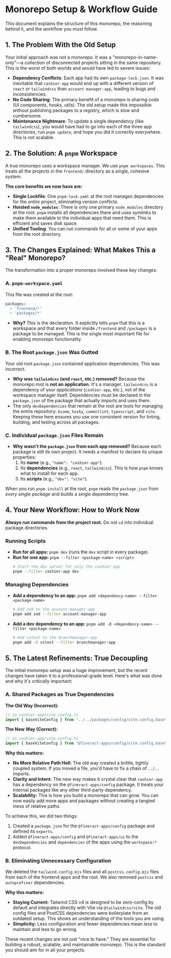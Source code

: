 # Monorepo Setup & Workflow Guide

This document explains the structure of this monorepo, the reasoning behind it, and the workflow you must follow.

## 1. The Problem With the Old Setup

Your initial approach was not a monorepo. It was a "monorepo-in-name-only"—a collection of disconnected projects sitting in the same repository. This is the worst of both worlds and would have led to severe issues:

-   **Dependency Conflicts**: Each app had its own `package-lock.json`. It was inevitable that `cashier-app` would end up with a different version of `react` or `tailwindcss` than `account-manager-app`, leading to bugs and inconsistencies.
-   **No Code Sharing**: The primary benefit of a monorepo is sharing code (UI components, hooks, utils). The old setup made this impossible without publishing packages to a registry, which is slow and cumbersome.
-   **Maintenance Nightmare**: To update a single dependency (like `tailwindcss`), you would have had to go into each of the three app directories, run `pnpm update`, and hope you did it correctly everywhere. This is not scalable.

## 2. The Solution: A `pnpm` Workspace

A true monorepo uses a workspace manager. We use `pnpm workspaces`. This treats all the projects in the `frontend/` directory as a single, cohesive system.

**The core benefits we now have are:**
-   **Single Lockfile**: One `pnpm-lock.yaml` at the root manages dependencies for the *entire* project, eliminating version conflicts.
-   **Hoisted `node_modules`**: There is only one primary `node_modules` directory at the root. `pnpm` installs all dependencies there and uses symlinks to make them available to the individual apps that need them. This is efficient and saves disk space.
-   **Unified Tooling**: You can run commands for all or some of your apps from the root directory.

## 3. The Changes Explained: What Makes This a "Real" Monorepo?

The transformation into a proper monorepo involved these key changes:

### A. `pnpm-workspace.yaml`
This file was created at the root:
```yaml
packages:
  - 'frontend/*'
  - 'packages/*'
```
-   **Why?** This is the declaration. It explicitly tells `pnpm` that this is a workspace and that every folder inside `/frontend` and `/packages` is a package to be managed. This is the single most important file for enabling monorepo functionality.

### B. The Root `package.json` Was Gutted
Your old root `package.json` contained application dependencies. This was incorrect.
-   **Why was `tailwindcss` (and `react`, etc.) removed?** Because the monorepo root is **not an application**. It's a manager. `tailwindcss` is a dependency of your *applications* (`cashier-app`, etc.), not of the workspace manager itself. Dependencies must be declared in the `package.json` of the package that actually imports and uses them.
-   The only `devDependencies` that remain at the root are tools for managing the entire repository: `biome`, `husky`, `commitlint`, `typescript`, and `vite`. Keeping these here ensures you use one consistent version for linting, building, and testing across all packages.

### C. Individual `package.json` Files Remain
-   **Why wasn't the `package.json` from each app removed?** Because each package is still its own project. It needs a manifest to declare its unique properties:
    1.  Its **name** (e.g., `"name": "cashier-app"`).
    2.  Its **dependencies** (e.g., `react`, `tailwindcss`). This is how `pnpm` knows what to install for each app.
    3.  Its **scripts** (e.g., `"dev": "vite"`).

When you run `pnpm install` at the root, `pnpm` reads the `package.json` from *every single package* and builds a single dependency tree.

## 4. Your New Workflow: How to Work Now

**Always run commands from the project root.** Do not `cd` into individual package directories.

### Running Scripts
-   **Run for all apps:** `pnpm dev` (runs the `dev` script in every package).
-   **Run for one app:** `pnpm --filter <package-name> <script>`
    ```bash
    # Start the dev server for only the cashier-app
    pnpm --filter cashier-app dev
    ```

### Managing Dependencies
-   **Add a dependency to an app:** `pnpm add <dependency-name> --filter <package-name>`
    ```bash
    # Add zod to the account-manager-app
    pnpm add zod --filter account-manager-app
    ```
-   **Add a dev dependency to an app:** `pnpm add -D <dependency-name> --filter <package-name>`
    ```bash
    # Add vitest to the branchmanager-app
    pnpm add -D vitest --filter branchmanager-app
    ```

## 5. The Latest Refinements: True Decoupling

The initial monorepo setup was a huge improvement, but the recent changes have taken it to a professional-grade level. Here's what was done and why it's critically important:

### A. Shared Packages as True Dependencies

**The Old Way (Incorrect):**
```javascript
// in cashier-app/vite.config.ts
import { baseViteConfig } from "../../packages/config/vite.config.base";
```

**The New Way (Correct):**
```javascript
// in cashier-app/vite.config.ts
import { baseViteConfig } from "@fineract-apps/config/vite.config.base";
```

**Why this matters:**

-   **No More Relative Path Hell:** The old way created a brittle, tightly coupled system. If you moved a file, you'd have to fix a chain of `../..` imports.
-   **Clarity and Intent:** The new way makes it crystal clear that `cashier-app` has a dependency on the `@fineract-apps/config` package. It treats your internal packages like any other third-party dependency.
-   **Scalability:** This is how you build a monorepo that can grow. You can now easily add more apps and packages without creating a tangled mess of relative paths.

To achieve this, we did two things:
1.  Created a `package.json` for the `@fineract-apps/config` package and defined its `exports`.
2.  Added `@fineract-apps/config` and `@fineract-apps/ui` to the `devDependencies` and `dependencies` of the apps using the `workspace:*` protocol.

### B. Eliminating Unnecessary Configuration

We deleted the `tailwind.config.mjs` files and all `postcss.config.mjs` files from each of the frontend apps and the root. We also removed `postcss` and `autoprefixer` dependencies.

**Why this matters:**

-   **Staying Current:** Tailwind CSS v4 is designed to be zero-config by default and integrates directly with Vite via `@tailwindcss/vite`. The old config files and PostCSS dependencies were boilerplate from an outdated setup. This shows an understanding of the tools you are using.
-   **Simplicity:** Less configuration and fewer dependencies mean less to maintain and less to go wrong.

These recent changes are not just "nice to have." They are essential for building a robust, scalable, and maintainable monorepo. This is the standard you should aim for in all your projects.
